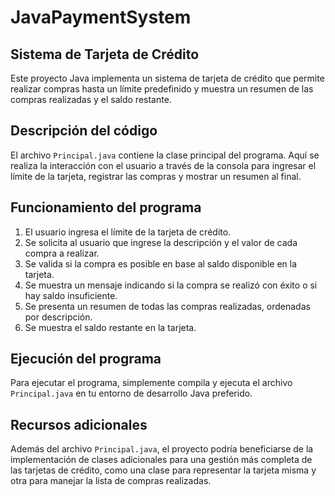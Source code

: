 # JavaPaymentSystem

## Sistema de Tarjeta de Crédito

Este proyecto Java implementa un sistema de tarjeta de crédito que permite realizar compras hasta un límite predefinido y muestra un resumen de las compras realizadas y el saldo restante.

## Descripción del código

El archivo `Principal.java` contiene la clase principal del programa. Aquí se realiza la interacción con el usuario a través de la consola para ingresar el límite de la tarjeta, registrar las compras y mostrar un resumen al final.

## Funcionamiento del programa

1. El usuario ingresa el límite de la tarjeta de crédito.
2. Se solicita al usuario que ingrese la descripción y el valor de cada compra a realizar.
3. Se valida si la compra es posible en base al saldo disponible en la tarjeta.
4. Se muestra un mensaje indicando si la compra se realizó con éxito o si hay saldo insuficiente.
5. Se presenta un resumen de todas las compras realizadas, ordenadas por descripción.
6. Se muestra el saldo restante en la tarjeta.

## Ejecución del programa

Para ejecutar el programa, simplemente compila y ejecuta el archivo `Principal.java` en tu entorno de desarrollo Java preferido.

## Recursos adicionales

Además del archivo `Principal.java`, el proyecto podría beneficiarse de la implementación de clases adicionales para una gestión más completa de las tarjetas de crédito, como una clase para representar la tarjeta misma y otra para manejar la lista de compras realizadas.
